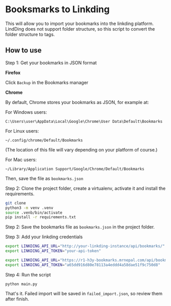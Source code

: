 # Booksmarks to Linkding

This will allow you to import your bookmarks into the linkding platform. LindDing does not support folder structure, so this script to convert the folder structure to tags. 

## How to use

Step 1: Get your bookmarks in JSON format

**Firefox**

Click `Backup` in the Bookmarks manager

**Chrome**

By default, Chrome stores your bookmarks as JSON, for example at:

For Windows users:

    C:\Users\user\AppData\Local\Google\Chrome\User Data\Default\Bookmarks

For Linux users:

    ~/.config/chrome/Default/Bookmarks

(The location of this file will vary depending on your platform of course.)

For Mac users:

    ~/Library/Application Support/Google/Chrome/Default/Bookmarks

Then, save the file as `bookmarks.json`

Step 2: Clone the project folder, create a virtualenv, activate it and install the requirements.

```bash
git clone
python3 -m venv .venv
source .venb/bin/activate
pip install -r requirements.txt
```

Step 2: Save the bookmarks file as `bookmarks.json` in the project folder.

Step 3: Add your linkding credentials


```bash
export LINKDING_API_URL="http://your-linkding-instance/api/bookmarks/"
export LINKDING_API_TOKEN="your-api-token"
```

```bash
export LINKDING_API_URL="https://r1-h3y-bookmarks.mrnepal.com/api/bookmarks/"
export LINKDING_API_TOKEN="a65dd916d80e78113a4eddd4a58dae51f9c750d8"
```

Step 4: Run the script

    python main.py

That's it. Failed import will be saved in `failed_import.json`, so review them after finish.
